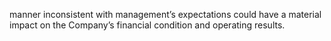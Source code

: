 manner  inconsistent  with  management’s  expectations  could  have  a  material  impact  on  the  Company’s  financial  condition  and
operating results.